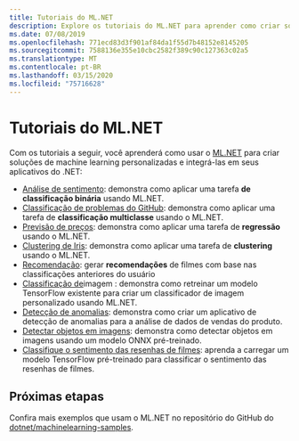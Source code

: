 ```yaml
---
title: Tutoriais do ML.NET
description: Explore os tutoriais do ML.NET para aprender como criar soluções de IA personalizadas e integrá-las aos seus aplicativos .NET.
ms.date: 07/08/2019
ms.openlocfilehash: 771ecd83d3f901af84da1f55d7b48152e8145205
ms.sourcegitcommit: 7588136e355e10cbc2582f389c90c127363c02a5
ms.translationtype: MT
ms.contentlocale: pt-BR
ms.lasthandoff: 03/15/2020
ms.locfileid: "75716628"
---
```

# <a name="mlnet-tutorials"></a>Tutoriais do ML.NET

Com os tutoriais a seguir, você aprenderá como usar o [ML.NET](../index.yml) para criar soluções de machine learning personalizadas e integrá-las em seus aplicativos do .NET:

- [Análise de sentimento](sentiment-analysis.md): demonstra como aplicar uma tarefa **de classificação binária** usando ML.NET.
- [Classificação de problemas do GitHub](github-issue-classification.md): demonstra como aplicar uma tarefa de **classificação multiclasse** usando o ML.NET.
- [Previsão de preços](predict-prices.md): demonstra como aplicar uma tarefa de **regressão** usando o ML.NET.
- [Clustering de Iris](iris-clustering.md): demonstra como aplicar uma tarefa de **clustering** usando o ML.NET.
- [Recomendação](movie-recommendation.md): gerar **recomendações** de filmes com base nas classificações anteriores do usuário
- [Classificação de](image-classification.md)imagem : demonstra como retreinar um modelo TensorFlow existente para criar um classificador de imagem personalizado usando ML.NET.
- [Detecção de anomalias](sales-anomaly-detection.md): demonstra como criar um aplicativo de detecção de anomalias para a análise de dados de vendas do produto.
- [Detectar objetos em imagens](object-detection-onnx.md): demonstra como detectar objetos em imagens usando um modelo ONNX pré-treinado.
- [Classifique o sentimento das resenhas de filmes](text-classification-tf.md): aprenda a carregar um modelo TensorFlow pré-treinado para classificar o sentimento das resenhas de filmes.

## <a name="next-steps"></a>Próximas etapas

Confira mais exemplos que usam o ML.NET no repositório do GitHub do [dotnet/machinelearning-samples](https://github.com/dotnet/machinelearning-samples).
